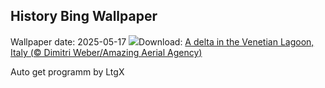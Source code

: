 ## History Bing Wallpaper
Wallpaper date: 2025-05-17
![](https://www.bing.com/th?id=OHR.VeniceLagoon_EN-IN7231112177_UHD.jpg&w=1000)Download: [A delta in the Venetian Lagoon, Italy   (© Dimitri Weber/Amazing Aerial Agency)](https://www.bing.com/th?id=OHR.VeniceLagoon_EN-IN7231112177_UHD.jpg)

Auto get programm by LtgX
